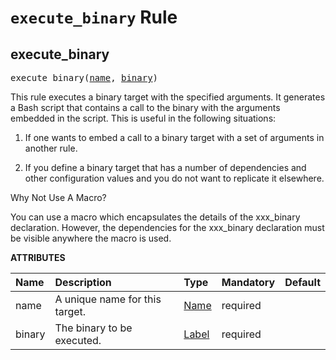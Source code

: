 <!-- Generated with Stardoc, Do Not Edit! -->
# `execute_binary` Rule


<a id="#execute_binary"></a>

## execute_binary

<pre>
execute_binary(<a href="#execute_binary-name">name</a>, <a href="#execute_binary-binary">binary</a>)
</pre>

This rule executes a binary target with the specified arguments. It generates a Bash script that contains a call to the binary with the arguments embedded in the script. This is useful in the following situations:

1. If one wants to embed a call to a binary target with a set of arguments in another rule.

2. If you define a binary target that has a number of dependencies and other configuration values and you do not want to replicate it elsewhere.

Why Not Use A Macro?

You can use a macro which encapsulates the details of the xxx_binary declaration. However, the dependencies for the xxx_binary declaration must be visible anywhere the macro is used.


**ATTRIBUTES**


| Name  | Description | Type | Mandatory | Default |
| :------------- | :------------- | :------------- | :------------- | :------------- |
| <a id="execute_binary-name"></a>name |  A unique name for this target.   | <a href="https://bazel.build/docs/build-ref.html#name">Name</a> | required |  |
| <a id="execute_binary-binary"></a>binary |  The binary to be executed.   | <a href="https://bazel.build/docs/build-ref.html#labels">Label</a> | required |  |



